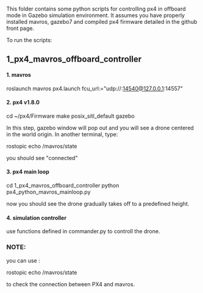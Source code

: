 This folder contains some python scripts for controlling px4 in offboard mode in Gazebo simulation environment. It assumes you have properly installed mavros, gazebo7 and compiled px4 firmware detailed in the github front page.

To run the scripts:

## 1_px4_mavros_offboard_controller

#### 1. mavros

roslaunch mavros px4.launch fcu_url:="udp://:14540@127.0.0.1:14557"

#### 2. px4 v1.8.0

cd ~/px4/Firmware
make posix_sitl_default gazebo

In this step, gazebo window will pop out and you will see a drone centered in the world origin. In another terminal, type:

rostopic echo /mavros/state

you should see "connected"

#### 3. px4 main loop
cd 1_px4_mavros_offboard_controller
python px4_python_mavros_mainloop.py

now you should see the drone gradually takes off to a predefined height.

#### 4. simulation controller
use functions defined in commander.py to controll the drone.


### NOTE:

you can use :

rostopic echo /mavros/state

to check the connection between PX4 and mavros.
